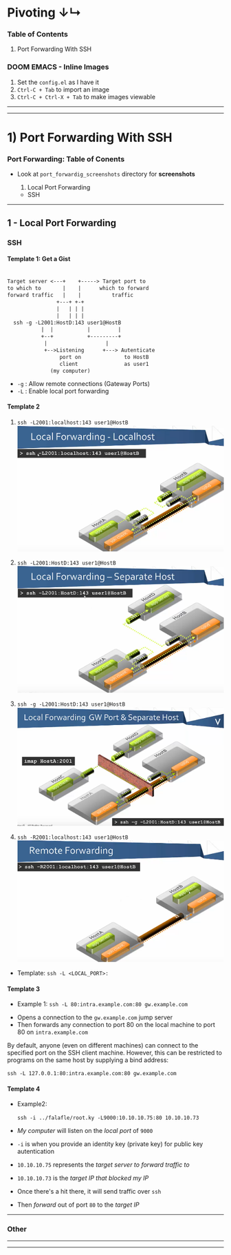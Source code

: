 # Pivoting ↓↳

### Table of Contents
1. Port Forwarding With SSH

### DOOM EMACS - Inline Images
   1. Set the `config.el` as I have it
   2. `Ctrl-C + Tab` to import an image
   3. `Ctrl-C + Ctrl-X + Tab` to make images viewable

---------------------------------------------------------
---------------------------------------------------------

# 1) Port Forwarding With SSH

### Port Forwarding: Table of Conents
* Look at `port_forwardig_screenshots` directory for **screenshots**

   1. Local Port Forwarding 
     + SSH

- - - - - - - - - - - - - - - - - - - - - - - - - -

## 1 - Local Port Forwarding

### SSH 

#### Template 1: Get a Gist

```Get_A_Gist 

Target server <---+    +-----> Target port to 
to which to       |    |      which to forward 
forward traffic   |    |          traffic
                +---+ +-+
                |   | | |
                |   | | |
  ssh -g -L2001:HostD:143 user1@HostB
           |  |           |         |
           +--+           +---------+
            |                   |
            +-->Listening      +---> Autenticate
                 port on              to HostB
                 client               as user1
              (my computer)
```
+ `-g` : Allow remote connections (Gateway Ports)
+ `-L` : Enable local port forwarding


#### Template 2

[Screenshots from this video]: https://www.youtube.com/watch?v=JKrO5WABdoY

1. `ssh -L2001:localhost:143 user1@HostB`  
![Local Forwarding Localhost](port_forwarding_screenshots/1_Local-Forward_localhost.png)

2. `ssh -L2001:HostD:143 user1@HostB`  
![Local Forwarding Separate Host ](port_forwarding_screenshots/2_Local-Forwarding_Separate-Host.png)


3. `ssh -g -L2001:HostD:143 user1@HostB`  
![Local Forwarding GW Port & Separate Host ](port_forwarding_screenshots/3_Local-Forwarding_GW-Port_And_Separate-Host.png)

4. `ssh -R2001:localhost:143 user1@HostB`  
![Remote Forwarding ](port_forwarding_screenshots/4_Remote-Forwarding.png)


+ Template: `ssh -L <LOCAL_PORT>:`

#### Template 3

+ Example 1: `ssh -L 80:intra.example.com:80 gw.example.com`
 - Opens a connection to the `gw.example.com` jump server
 - Then forwards any connection to port 80 on the local machine to port 80 on 
   `intra.example.com`

By default, anyone (even on different machines) can connect to the specified port on the SSH client machine. However, this can be restricted to programs on the same host by supplying a bind address:

    ssh -L 127.0.0.1:80:intra.example.com:80 gw.example.com

#### Template 4
[From Ippsec - Nibbles Challenge]: https://www.youtube.com/watch?v=s_0GcRGv6Ds&list=PLidcsTyj9JXK-fnabFLVEvHinQ14Jy5tf&index=3

+ Example2:

  `ssh -i ../falafle/root.ky -L9000:10.10.10.75:80 10.10.10.73`
  
 - _My computer_ will listen on the _local port_ of `9000`
 
 - `-i` is when you provide an identity key (private key) for public 
    key autentication
    
 - `10.10.10.75` represents the _target server to forward traffic to_
 
 - `10.10.10.73` is the _target IP that blocked my IP_
 
 - Once there's a hit there, it will send traffic over `ssh`
 - Then _forward_ out of port `80` to the _target IP_

- - - - - - - - - - - - - - - - - - - - - - - - - -

### Other


---------------------------------------------------------
---------------------------------------------------------

